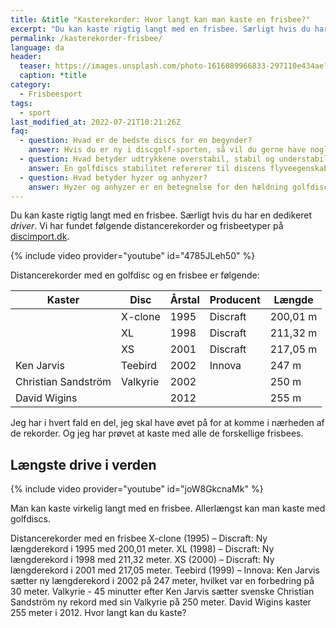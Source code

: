 ```yaml
---
title: &title "Kasterekorder: Hvor langt kan man kaste en frisbee?"
excerpt: "Du kan kaste rigtig langt med en frisbee. Særligt hvis du har en dedikeret _driver_. Vi har fundet følgende distancerekorder og frisbeetyper."
permalink: /kasterekorder-frisbee/
language: da
header:
  teaser: https://images.unsplash.com/photo-1616089966833-297110e434ae?ixlib=rb-4.0.3&ixid=MnwxMjA3fDB8MHxwaG90by1wYWdlfHx8fGVufDB8fHx8&auto=format&fit=crop&h=300&w=400&q=10
  caption: *title
category:
  - Frisbeesport
tags:
  - sport
last_modified_at: 2022-07-21T10:21:26Z
faq:
  - question: Hvad er de bedste discs for en begynder?
    answer: Hvis du er ny i discgolf-sporten, så vil du gerne have nogle golfdiscs, som er lette at kaste med. Du bør vælge en relativt let disc på 165-180 gram, som er understabil (dvs. har et lavt _turn_-tal). Vi har skrevet en [guide til at vælge disc](/golfdisc-til-discgolf/).
  - question: Hvad betyder udtrykkene overstabil, stabil og understabil?
    answer: En golfdiscs stabilitet refererer til discens flyveegenskaber. Hvis du laver et højrehåndet baghåndskast med høj hastighed, så vil en understabil disc have en tendens til at dreje lidt mod højre i starten. En stabil disc vil flyve mere lige ud. En overstabil disc vil trække mod venstre i starten både ved høj og lav udgangshastighed. Det har særligt betydning for discens svæveegenskaber, da de fleste discs vil fade lidt mod venstre til sidst.
  - question: Hvad betyder hyzer og anhyzer?
    answer: Hyzer og anhyzer er en betegnelse for den hældning golfdiscen har, når du kaster den. I et _hyzer_ højrehåndet baghåndskast vender den venstre kant af frisbeen nedad. Det gør, at frisbeen vil dreje endnu mere mod venstre til sidst i kastet. I et _anhyzer_ kast vender den venstre kant opad, hvilket vil få frisbeen til at gå mod højre i starten af kastet.
---
```


Du kan kaste rigtig langt med en frisbee. Særligt hvis du har en dedikeret _driver_. Vi har fundet følgende distancerekorder og frisbeetyper på [discimport.dk](https://discimport.dk/blog/laengste-kast-med-en-frisbee).

{% include video provider="youtube" id="4785JLeh50" %}

Distancerekorder med en golfdisc og en frisbee er følgende:

| Kaster | Disc | Årstal | Producent | Længde |
|-|-|-|-|-|
| | X-clone | 1995 | Discraft | 200,01 m |
| | XL | 1998 | Discraft | 211,32 m |
| | XS | 2001 | Discraft | 217,05 m |
| Ken Jarvis | Teebird | 2002 | Innova | 247 m |
| Christian Sandström | Valkyrie | 2002 | | 250  m|
| David Wigins | | 2012 | | 255 m |

Jeg har i hvert fald en del, jeg skal have øvet på for at komme i nærheden af de rekorder. Og jeg har prøvet at kaste med alle de forskellige frisbees.

## Længste drive i verden

{% include video provider="youtube" id="joW8GkcnaMk" %}


Man kan kaste virkelig langt med en frisbee. Allerlængst kan man kaste med golfdiscs.

Distancerekorder med en frisbee
X-clone (1995) – Discraft: Ny længderekord i 1995 med 200,01 meter.
XL (1998) – Discraft: Ny længderekord i 1998 med 211,32 meter.
XS (2000) – Discraft: Ny længderekord i 2001 med 217,05 meter.
Teebird (1999) – Innova: Ken Jarvis sætter ny længderekord i 2002 på 247 meter, hvilket var en forbedring på 30 meter.
Valkyrie - 45 minutter efter Ken Jarvis sætter svenske Christian Sandström ny rekord med sin Valkyrie på 250 meter.
David Wigins kaster 255 meter i 2012.
Hvor langt kan du kaste?